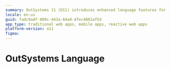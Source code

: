 ```yaml
---
summary: OutSystems 11 (O11) introduces enhanced language features for streamlined application development.
locale: en-us
guid: fadc9adf-809c-443a-84a0-4fec4801af5d
app_type: traditional web apps, mobile apps, reactive web apps
platform-version: o11
figma: 
---
```


# OutSystems Language
